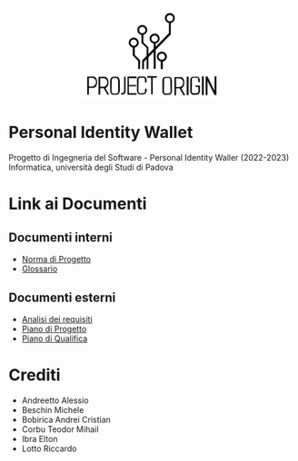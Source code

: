 <img src="./latex/template/images/logo.png" alt="ProjectOriginLogo" style="width:50%; display:block; margin:auto;">

# Personal Identity Wallet

Progetto di Ingegneria del Software - Personal Identity Waller (2022-2023)
Informatica, università degli Studi di Padova

# Link ai Documenti

## Documenti interni

- [Norma di Progetto](./documenti_interni/documenti/NdP.pdf)
- [Glossario](./documenti_interni/documenti/glossario.pdf)

## Documenti esterni

- [Analisi dei requisiti](./documenti_esterni/documenti/AdR.pdf)
- [Piano di Progetto](./documenti_esterni/documenti/PdP.pdf)
- [Piano di Qualifica](./documenti_esterni/documenti/PdQ.pdf)

# Crediti

- Andreetto Alessio
- Beschin Michele
- Bobirica Andrei Cristian
- Corbu Teodor Mihail
- Ibra Elton
- Lotto Riccardo
